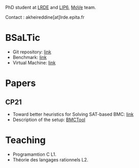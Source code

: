 
PhD student at [LRDE](https://www.lrde.epita.fr/wiki/Home) and [LIP6](https://www.lip6.fr), [MoVe](https://www.lip6.fr/MoVe) team.

Contact : akheireddine[at]lrde.epita.fr


# BSaLTic

 * Git repository:  [link](...)
 * Benchmark:       [link](...)
 * Virtual Machine: [link](...) 


# Papers
##  CP21
- Toward better heuristics for Solving SAT-based BMC: [link](https://www.lrde.epita.fr/wiki/Publications/kheireddine.21.cp)
- Description of the setup: [BMCTool](https://akheireddine.github.io/cp21/cp21.html)


# Teaching

 * Programamtion C L1.
 * Théorie des langages rationnels L2.

